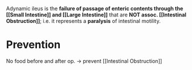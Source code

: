 Adynamic ileus is the **failure of passage of enteric contents through the [[Small Intestine]] and [[Large Intestine]]** that are **NOT assoc. [[Intestinal Obstruction]]**; i.e. it represents a **paralysis** of intestinal motility.

# Prevention
No food before and after op. -> prevent [[Intestinal Obstruction]]